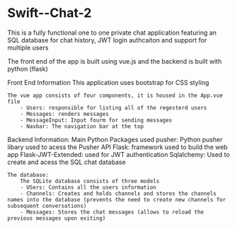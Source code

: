 # Swift--Chat-2

This is a fully functional one to one private chat application featuring an SQL database for chat history, JWT login authcaiton 
and support for multiple users

The front end of the app is built using vue.js and the backend is built with python (flask)

Front End Information
    This application uses bootstrap for CSS styling 

    The vue app consists of four components, it is housed in the App.vue file
        - Users: responsible for listing all of the regesterd users 
        - Messages: renders messages
        - MessageInput: Input fourm for sending messages
        - Navbar: The navigation bar at the top


Backend Information:
    Main Python Packages used
        pusher: Python pusher libary used to acess the Pusher API
        Flask: framework used to build the web app
        Flask-JWT-Extended: used for JWT authentication
        Sqlalchemy: Used to create and acess the SQL chat database


    The database:
        The SQLite database consists of three models
        - USers: Contains all the users information
        - Channels: Creates and holds channels and stores the channels names into the database (prevents the need to create new channels for subsequent conversations)
        - Messages: Stores the chat messages (allows to reload the previous messages upon exiting)

        
